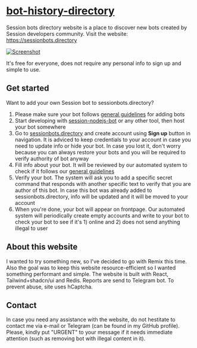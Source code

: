 # [bot-history-directory](https://sessionbots.directory)

Session bots directory website is a place to discover new bots created by Session developers community. Visit the website: <https://sessionbots.directory>

[![Screenshot](https://github.com/VityaSchel/session-bots-directory/assets/59040542/a798cd77-27ca-4d45-8bd5-ce9cb064a59d)](https://sessionbots.directory)

It's free for everyone, does not require any personal info to sign up and simple to use.

## Get started

Want to add your own Session bot to sessionbots.directory?

1. Please make sure your bot follows [general guidelines](./GUIDELINES.md) for adding bots
2. Start developing with [session-nodejs-bot](https://github.com/VityaSchel/session-nodejs-bot) or any other tool, then host your bot somewhere
3. Go to [sessionbots.directory](https://sessionbots.directory) and create account using **Sign up** button in navigation. It is adviced to keep credentials to your account in case you need to update info or hide your bot. In case you lost it, don't worry because you can always restore your bots and you will be required to verify authority of bot anyway
4. Fill info about your bot. It will be reviewed by our automated system to check if it follows our [general guidelines](./GUIDELINES.md)
5. Verify your bot. The system will ask you to add a specific secret command that responds with another specific text to verify that you are author of this bot. In case this bot was already added to sessionbots.directory, info will be updated and it will be moved to your account
6. When you're done, your bot will appear on frontpage. Our automated system will periodically create empty accounts and write to your bot to check your bot to see if it's 1) online and 2) does not send anything illegal to user

## About this website

I wanted to try something new, so I've decided to go with Remix this time. Also the goal was to keep this website resource-efficient so I wanted something performant and simple. The website is built with React, Tailwind+shadcn/ui and Redis. Reports are send to Telegram bot. To prevent abuse, site uses hCaptcha.

## Contact

In case you need any assistance with the website, do not hestitate to contact me via e-mail or Telegram (can be found in my GitHub profile). Please, kindly put "URGENT" to your message if it needs immediate attention (such as removing bot with illegal content in it).
